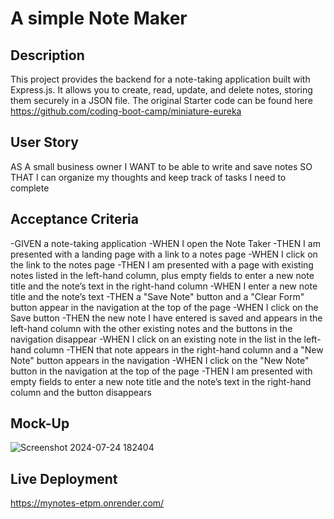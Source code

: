 # A simple Note Maker 

## Description

This project provides the backend for a note-taking application built with Express.js. It allows you to create, read, update, and delete notes, storing them securely in a JSON file. The original Starter code can be found here https://github.com/coding-boot-camp/miniature-eureka

## User Story

AS A small business owner
I WANT to be able to write and save notes
SO THAT I can organize my thoughts and keep track of tasks I need to complete

## Acceptance Criteria

-GIVEN a note-taking application
-WHEN I open the Note Taker
-THEN I am presented with a landing page with a link to a notes page
-WHEN I click on the link to the notes page
-THEN I am presented with a page with existing notes listed in the left-hand column, plus empty fields to enter a new note title and the note’s text in the right-hand column
-WHEN I enter a new note title and the note’s text
-THEN a "Save Note" button and a "Clear Form" button appear in the navigation at the top of the page
-WHEN I click on the Save button
-THEN the new note I have entered is saved and appears in the left-hand column with the other existing notes and the buttons in the navigation disappear
-WHEN I click on an existing note in the list in the left-hand column
-THEN that note appears in the right-hand column and a "New Note" button appears in the navigation
-WHEN I click on the "New Note" button in the navigation at the top of the page
-THEN I am presented with empty fields to enter a new note title and the note’s text in the right-hand column and the button disappears

## Mock-Up


![Screenshot 2024-07-24 182404](https://github.com/user-attachments/assets/bb4a4393-ce28-457f-85c8-95e281856404)


## Live Deployment 

https://mynotes-etpm.onrender.com/
